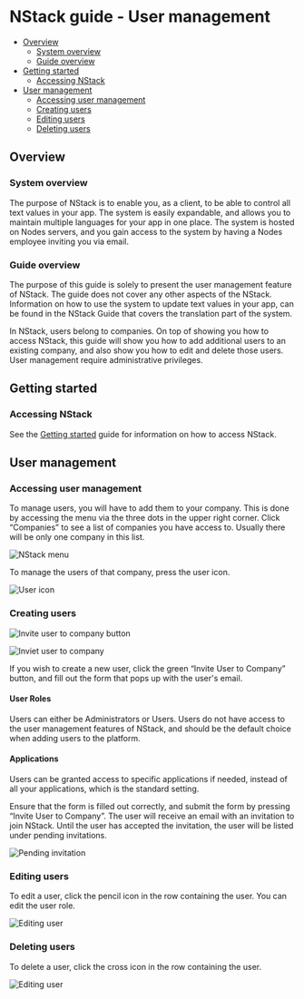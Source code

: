 # NStack guide - User management

* [Overview](#overview)
	* [System overview](#system-overview)
	* [Guide overview](#guide-overview)
* [Getting started](#getting-started)
	* [Accessing NStack](#accessing-nstack)
* [User management](#user-management)
	* [Accessing user management](#accessing-user-management)
	* [Creating users](#creating-users)
	* [Editing users](#editing-users)
	* [Deleting users](#deleting-users)

## Overview
### System overview

The purpose of NStack is to enable you, as a client, to be able to control all text values in your app. The system is easily expandable, and allows you to maintain multiple languages for your app in one place. The system is hosted on Nodes servers, and you gain access to the system by having a Nodes employee inviting you via email.

### Guide overview

The purpose of this guide is solely to present the user management feature of NStack. The guide does not cover any other aspects of the NStack. Information on how to use the system to update text values in your app, can be found in the NStack Guide that covers the translation part of the system.

In NStack, users belong to companies. On top of showing you how to access NStack, this guide will show you how to add additional users to an existing company, and also show you how to edit and delete those users. User management require administrative privileges.

## Getting started
### Accessing NStack

See the [Getting started](/docs/guides/getting-started.html) guide for information on how to access NStack.

## User management
### Accessing user management

To manage users, you will have to add them to your company. This is done by accessing the menu via the three dots in the upper right corner. Click “Companies” to see a list of companies you have access to. Usually there will be only one company in this list. 

![NStack menu](../../images/Guides/UserManagement/nstack-menu.png)

To manage the users of that company, press the user icon.

![User icon](../../images/Guides/UserManagement/manage_users.png)

### Creating users

![Invite user to company button](../../images/Guides/UserManagement/invite_user_to_company_button.png)

![Inviet user to company](../../images/Guides/UserManagement/invite_user_to_company.png)

If you wish to create a new user, click the green “Invite User to Company” button, and fill out the form that pops up with the user's email.

#### User Roles

Users can either be Administrators or Users. Users do not have access to the user management features of NStack, and should be the default choice when adding users to the platform.

#### Applications

Users can be granted access to specific applications if needed, instead of all your applications, which is the standard setting.

Ensure that the form is filled out correctly, and submit the form by pressing “Invite User to Company”. The user will receive an email with an invitation to join NStack. Until the user has accepted the invitation, the user will be listed under pending invitations.

![Pending invitation](../../images/Guides/UserManagement/pending_invitations.png)

### Editing users

To edit a user, click the pencil icon in the row containing the user. You can edit the user role.

![Editing user](../../images/Guides/UserManagement/editing_user.png)

### Deleting users

To delete a user, click the cross icon in the row containing the user.

![Editing user](../../images/Guides/UserManagement/editing_user.png)